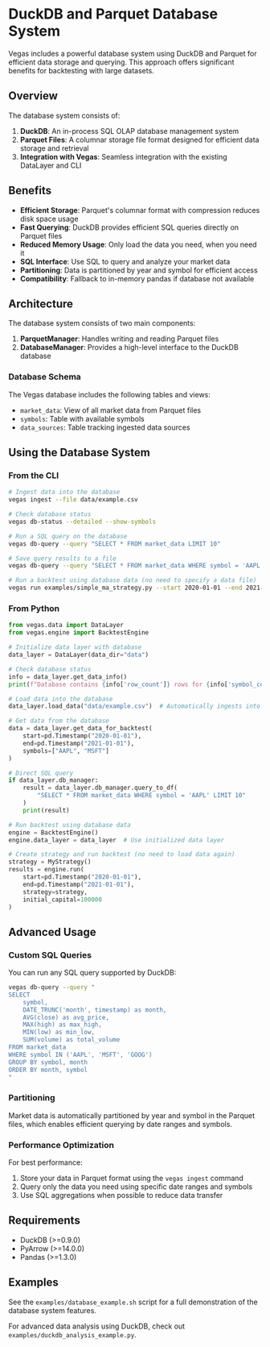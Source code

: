 # DuckDB and Parquet Database System

Vegas includes a powerful database system using DuckDB and Parquet for efficient data storage and querying. This approach offers significant benefits for backtesting with large datasets.

## Overview

The database system consists of:

1. **DuckDB**: An in-process SQL OLAP database management system
2. **Parquet Files**: A columnar storage file format designed for efficient data storage and retrieval
3. **Integration with Vegas**: Seamless integration with the existing DataLayer and CLI

## Benefits

- **Efficient Storage**: Parquet's columnar format with compression reduces disk space usage
- **Fast Querying**: DuckDB provides efficient SQL queries directly on Parquet files
- **Reduced Memory Usage**: Only load the data you need, when you need it
- **SQL Interface**: Use SQL to query and analyze your market data
- **Partitioning**: Data is partitioned by year and symbol for efficient access
- **Compatibility**: Fallback to in-memory pandas if database not available

## Architecture

The database system consists of two main components:

1. **ParquetManager**: Handles writing and reading Parquet files
2. **DatabaseManager**: Provides a high-level interface to the DuckDB database

### Database Schema

The Vegas database includes the following tables and views:

- `market_data`: View of all market data from Parquet files
- `symbols`: Table with available symbols
- `data_sources`: Table tracking ingested data sources

## Using the Database System

### From the CLI

```bash
# Ingest data into the database
vegas ingest --file data/example.csv

# Check database status
vegas db-status --detailed --show-symbols

# Run a SQL query on the database
vegas db-query --query "SELECT * FROM market_data LIMIT 10"

# Save query results to a file
vegas db-query --query "SELECT * FROM market_data WHERE symbol = 'AAPL'" --output apple_data.csv

# Run a backtest using database data (no need to specify a data file)
vegas run examples/simple_ma_strategy.py --start 2020-01-01 --end 2021-01-01
```

### From Python

```python
from vegas.data import DataLayer
from vegas.engine import BacktestEngine

# Initialize data layer with database
data_layer = DataLayer(data_dir="data")

# Check database status
info = data_layer.get_data_info()
print(f"Database contains {info['row_count']} rows for {info['symbol_count']} symbols")

# Load data into the database
data_layer.load_data("data/example.csv")  # Automatically ingests into database

# Get data from the database
data = data_layer.get_data_for_backtest(
    start=pd.Timestamp("2020-01-01"),
    end=pd.Timestamp("2021-01-01"),
    symbols=["AAPL", "MSFT"]
)

# Direct SQL query
if data_layer.db_manager:
    result = data_layer.db_manager.query_to_df(
        "SELECT * FROM market_data WHERE symbol = 'AAPL' LIMIT 10"
    )
    print(result)

# Run backtest using database data
engine = BacktestEngine()
engine.data_layer = data_layer  # Use initialized data layer

# Create strategy and run backtest (no need to load data again)
strategy = MyStrategy()
results = engine.run(
    start=pd.Timestamp("2020-01-01"),
    end=pd.Timestamp("2021-01-01"),
    strategy=strategy,
    initial_capital=100000
)
```

## Advanced Usage

### Custom SQL Queries

You can run any SQL query supported by DuckDB:

```bash
vegas db-query --query "
SELECT
    symbol,
    DATE_TRUNC('month', timestamp) as month,
    AVG(close) as avg_price,
    MAX(high) as max_high,
    MIN(low) as min_low,
    SUM(volume) as total_volume
FROM market_data
WHERE symbol IN ('AAPL', 'MSFT', 'GOOG')
GROUP BY symbol, month
ORDER BY month, symbol
"
```

### Partitioning

Market data is automatically partitioned by year and symbol in the Parquet files, which enables efficient querying by date ranges and symbols.

### Performance Optimization

For best performance:

1. Store your data in Parquet format using the `vegas ingest` command
2. Query only the data you need using specific date ranges and symbols
3. Use SQL aggregations when possible to reduce data transfer

## Requirements

- DuckDB (>=0.9.0)
- PyArrow (>=14.0.0)
- Pandas (>=1.3.0)

## Examples

See the `examples/database_example.sh` script for a full demonstration of the database system features.

For advanced data analysis using DuckDB, check out `examples/duckdb_analysis_example.py`.
